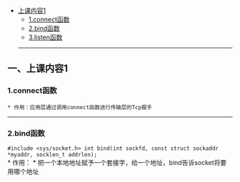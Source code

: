 * [上课内容1](#上课内容1)
  * [1.connect函数](#connect函数)
  * [2.bind函数](#bind函数)
  * [3.listen函数](#listen函数)
  ---
  
  
## 一、上课内容1
### 1.connect函数
    * 作用：应用层通过调用connect函数进行传输层的Tcp握手
---
### 2.bind函数
 `#include <sys/socket.h>
   int bind(int sockfd, const struct sockaddr *myaddr, socklen_t addrlen);` <br>
    * 作用：
      * 把一个本地地址赋予一个套接字，给一个地址，bind告诉socket将要用哪个地址
      
    
    
